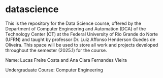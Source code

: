 # datascience
This is the repository for the Data Science course, offered by the Department of Computer Engineering and Automation (DCA) of the Technology Center (CT) at the Federal University of Rio Grande do Norte (UFRN) and taught by professor Dr. Luiz Affonso Henderson Guedes de Oliveira. This space will be used to store all work and projects developed throughout the semester (2025.1) for the course.

Name: Lucas Freire Costa and Ana Clara Fernandes Vieira

Undergraduate Course: Computer Engineering
